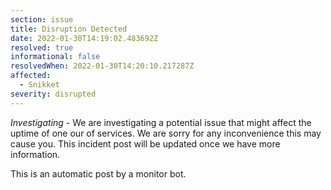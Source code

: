 ```yaml
---
section: issue
title: Disruption Detected
date: 2022-01-30T14:19:02.483692Z
resolved: true
informational: false
resolvedWhen: 2022-01-30T14:20:10.217287Z
affected:
  - Snikket
severity: disrupted
---
```

*Investigating* - We are investigating a potential issue that might affect the uptime of one our of services. We are sorry for any inconvenience this may cause you. This incident post will be updated once we have more information.

This is an automatic post by a monitor bot.
        